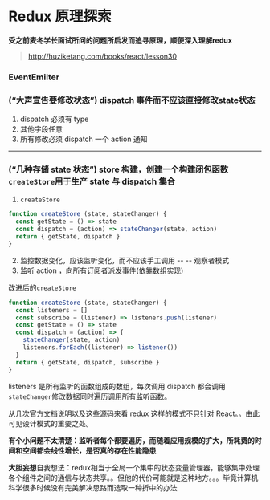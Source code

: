 # Redux 原理探索

**受之前麦冬学长面试所问的问题所启发而追寻原理，顺便深入理解redux**

> http://huziketang.com/books/react/lesson30

### EventEmiiter



### (“大声宣告要修改状态”) dispatch 事件而不应该直接修改state状态

1. dispatch 必须有 type
2. 其他字段任意
3. 所有修改必须 dispatch 一个 action 通知

---

### (“几种存储 state 状态”) store 构建，创建一个构建闭包函数`createStore`用于生产 state 与 dispatch 集合

1. `createStore`
``` javascript
function createStore (state, stateChanger) {
  const getState = () => state
  const dispatch = (action) => stateChanger(state, action)
  return { getState, dispatch }
}
```
2. 监控数据变化，应该监听变化，而不应该手工调用 -- -- 观察者模式
3. 监听 action ，向所有订阅者派发事件(依靠数组实现)

改进后的`createStore`

``` javascript
function createStore (state, stateChanger) {
  const listeners = []
  const subscribe = (listener) => listeners.push(listener)
  const getState = () => state
  const dispatch = (action) => {
    stateChanger(state, action)
    listeners.forEach((listener) => listener())
  }
  return { getState, dispatch, subscribe }
}
```

listeners 是所有监听的函数组成的数组，每次调用 dispatch 都会调用`stateChanger`修改数据同时遍历调用所有监听函数。

从几次官方文档说明以及这些源码来看 redux 这样的模式不只针对 React。。由此可见设计模式的重要之处。

**有个小问题不太清楚：监听者每个都要遍历，而随着应用规模的扩大，所耗费的时间和空间都会线性增长，是否真的存在性能隐患**

**大胆妄想**自我想法：redux相当于全局一个集中的状态变量管理器，能够集中处理各个组件之间的通信与状态共享。。但他的代价可能就是这种地方。。。毕竟计算机科学很多时候没有完美解决思路而选取一种折中的办法

